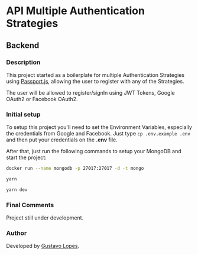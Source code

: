 # API Multiple Authentication Strategies
## Backend

### Description
This project started as a boilerplate for multiple Authentication Strategies using [Passport.js](), allowing the user to register with any of the Strategies.

The user will be allowed to register/signIn using JWT Tokens, Google OAuth2 or Facebook OAuth2.

### Initial setup

To setup this project you'll need to set the Environment Variables, especially the credentials from Google and Facebook. Just type `cp .env.example .env` and then put your credentials on the **.env** file.

After that, just run the following commands to setup your MongoDB and start the project:

```bash
docker run --name mongodb -p 27017:27017 -d -t mongo

yarn

yarn dev
```
### Final Comments
Project still under development.

### Author
Developed by [Gustavo Lopes](https://blog.gusflopes.dev).
